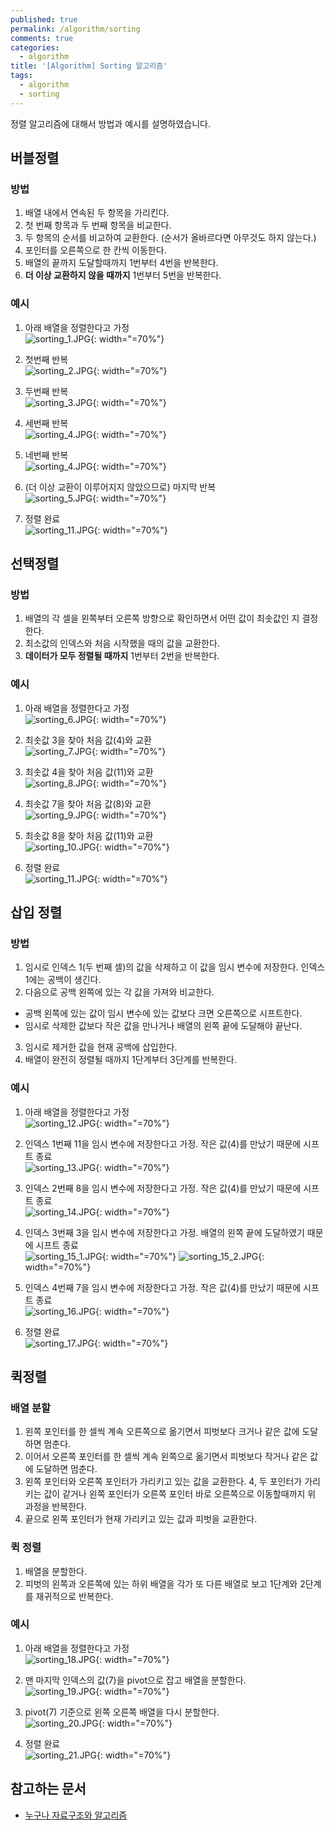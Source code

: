 ```yaml
---
published: true
permalink: /algorithm/sorting
comments: true
categories:
  - algorithm
title: '[Algorithm] Sorting 알고리즘'
tags:
  - algorithm
  - sorting
---
```

정렬 알고리즘에 대해서 방법과 예시를 설명하였습니다. 


## 버블정렬 
### 방법 
1. 배열 내에서 연속된 두 항목을 가리킨다. 
2. 첫 번째 항목과 두 번째 항목을 비교한다. 
3. 두 항목의 순서를 비교하여 교환한다. (순서가 올바르다면 아무것도 하지 않는다.)
4. 포인터를 오른쪽으로 한 칸씩 이동한다. 
5. 배열의 끝까지 도달할때까지 1번부터 4번을 반복한다. 
6. **더 이상 교환하지 않을 때까지** 1번부터 5번을 반복한다. 

### 예시 
1. 아래 배열을 정렬한다고 가정   
![sorting_1.JPG]({{site.baseurl}}/assets/images/algorithm/sorting_1.JPG){: width="=70%"}

2. 첫번째 반복   
![sorting_2.JPG]({{site.baseurl}}/assets/images/algorithm/sorting_2.JPG){: width="=70%"}

3. 두번째 반복   
![sorting_3.JPG]({{site.baseurl}}/assets/images/algorithm/sorting_3.JPG){: width="=70%"}

4. 세번째 반복  
![sorting_4.JPG]({{site.baseurl}}/assets/images/algorithm/sorting_4.JPG){: width="=70%"}

5. 네번째 반복    
![sorting_4.JPG]({{site.baseurl}}/assets/images/algorithm/sorting_4.JPG){: width="=70%"}

6. (더 이상 교환이 이루어지지 않았으므로) 마지막 반복    
![sorting_5.JPG]({{site.baseurl}}/assets/images/algorithm/sorting_5.JPG){: width="=70%"}

7. 정렬 완료  
![sorting_11.JPG]({{site.baseurl}}/assets/images/algorithm/sorting_11.JPG){: width="=70%"}


## 선택정렬
### 방법 
1. 배열의 각 셀을 왼쪽부터 오른쪽 방향으로 확인하면서 어떤 값이 최솟값인 지 결정한다. 
2. 최소값의 인덱스와 처음 시작했을 때의 값을 교환한다. 
3. **데이터가 모두 정렬될 때까지** 1번부터 2번을 반복한다.

### 예시 
1. 아래 배열을 정렬한다고 가정   
![sorting_6.JPG]({{site.baseurl}}/assets/images/algorithm/sorting_6.JPG){: width="=70%"}

2. 최솟값 3을 찾아 처음 값(4)와 교환   
![sorting_7.JPG]({{site.baseurl}}/assets/images/algorithm/sorting_7.JPG){: width="=70%"}

3. 최솟값 4을 찾아 처음 값(11)와 교환   
![sorting_8.JPG]({{site.baseurl}}/assets/images/algorithm/sorting_8.JPG){: width="=70%"}

4. 최솟값 7을 찾아 처음 값(8)와 교환   
![sorting_9.JPG]({{site.baseurl}}/assets/images/algorithm/sorting_9.JPG){: width="=70%"}

5. 최솟값 8을 찾아 처음 값(11)와 교환   
![sorting_10.JPG]({{site.baseurl}}/assets/images/algorithm/sorting_10.JPG){: width="=70%"}

6. 정렬 완료  
![sorting_11.JPG]({{site.baseurl}}/assets/images/algorithm/sorting_11.JPG){: width="=70%"}


## 삽입 정렬
### 방법 
1. 임시로 인덱스 1(두 번째 셀)의 값을 삭제하고 이 값을 임시 변수에 저장한다. 인덱스 1에는 공백이 생긴다.
2. 다음으로 공백 왼쪽에 있는 각 값을 가져와 비교한다. 
- 공백 왼쪽에 있는 값이 임시 변수에 있는 값보다 크면 오른쪽으로 시프트한다.
- 임시로 삭제한 값보다 작은 값을 만나거나 배열의 왼쪽 끝에 도달해야 끝난다. 
3. 임시로 제거한 값을 현재 공백에 삽입한다. 
4. 배열이 완전히 정렬될 때까지 1단계부터 3단계를 반복한다. 

### 예시 
1. 아래 배열을 정렬한다고 가정   
![sorting_12.JPG]({{site.baseurl}}/assets/images/algorithm/sorting_12.JPG){: width="=70%"}

2. 인덱스 1번째 11을 임시 변수에 저장한다고 가정. 작은 값(4)를 만났기 때문에 시프트 종료   
![sorting_13.JPG]({{site.baseurl}}/assets/images/algorithm/sorting_13.JPG){: width="=70%"}

3. 인덱스 2번째 8을 임시 변수에 저장한다고 가정. 작은 값(4)를 만났기 때문에 시프트 종료   
![sorting_14.JPG]({{site.baseurl}}/assets/images/algorithm/sorting_14.JPG){: width="=70%"}

4. 인덱스 3번째 3을 임시 변수에 저장한다고 가정. 배열의 왼쪽 끝에 도달하였기 때문에 시프트 종료   
![sorting_15_1.JPG]({{site.baseurl}}/assets/images/algorithm/sorting_15_1.JPG){: width="=70%"}
![sorting_15_2.JPG]({{site.baseurl}}/assets/images/algorithm/sorting_15_2.JPG){: width="=70%"}

5. 인덱스 4번째 7을 임시 변수에 저장한다고 가정. 작은 값(4)를 만났기 때문에 시프트 종료   
![sorting_16.JPG]({{site.baseurl}}/assets/images/algorithm/sorting_16.JPG){: width="=70%"}

6. 정렬 완료  
![sorting_17.JPG]({{site.baseurl}}/assets/images/algorithm/sorting_17.JPG){: width="=70%"}


## 퀵정렬 
### 배열 분할 
1. 왼쪽 포인터를 한 셀씩 계속 오른쪽으로 옮기면서 피벗보다 크거나 같은 값에 도달하면 멈춘다. 
2. 이어서 오른쪽 포인터를 한 셀씩 계속 왼쪽으로 옮기면서 피벗보다 작거나 같은 값에 도달하면 멈춘다. 
3. 왼쪽 포인터와 오른쪽 포인터가 가리키고 있는 값을 교환한다. 
4, 두 포인터가 가리키는 값이 같거나 왼쪽 포인터가 오른쪽 포인터 바로 오른쪽으로 이동할때까지 위 과정을 반복한다. 
5. 끝으로 왼쪽 포인터가 현재 가리키고 있는 값과 피벗을 교환한다. 

### 퀵 정렬
1. 배열을 분할한다. 
2. 피벗의 왼쪽과 오른쪽에 있는 하위 배열을 각가 또 다른 배열로 보고 1단계와 2단계를 재귀적으로 반복한다. 

### 예시 
1. 아래 배열을 정렬한다고 가정  
![sorting_18.JPG]({{site.baseurl}}/assets/images/algorithm/sorting_18.JPG){: width="=70%"}

2. 맨 마지막 인덱스의 값(7)을 pivot으로 잡고 배열을 분할한다.  
![sorting_19.JPG]({{site.baseurl}}/assets/images/algorithm/sorting_19.JPG){: width="=70%"}

3. pivot(7) 기준으로 왼쪽 오른쪽 배열을 다시 분할한다.   
![sorting_20.JPG]({{site.baseurl}}/assets/images/algorithm/sorting_20.JPG){: width="=70%"}

4. 정렬 완료   
![sorting_21.JPG]({{site.baseurl}}/assets/images/algorithm/sorting_21.JPG){: width="=70%"}





## 참고하는 문서   
- [누구나 자료구조와 알고리즘](https://kyobobook.co.kr/product/detailViewKor.laf?mallGb=KOR&ejkGb=KOR&barcode=9791160505061&orderClick=JAj)